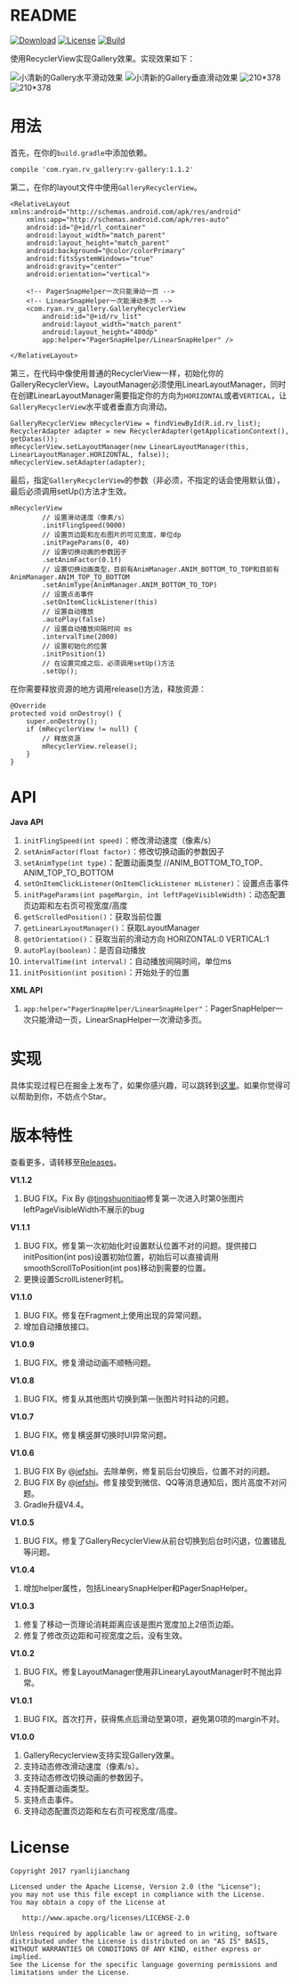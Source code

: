 # README #

[![Download](https://img.shields.io/badge/Download-V1.1.2-blue.svg)](https://bintray.com/ryanlijianchang/maven/RecyclerView-Gallery)
[![License](https://img.shields.io/badge/license-Apache2.0-green.svg)](https://github.com/ryanlijianchang/Recyclerview-Gallery)
[![Build](https://img.shields.io/circleci/project/github/RedSparr0w/node-csgo-parser.svg)](https://github.com/ryanlijianchang/Recyclerview-Gallery)

使用RecyclerView实现Gallery效果。实现效果如下：

![小清新的Gallery水平滑动效果](http://onq81n53u.bkt.clouddn.com/testcvcccc.gif)
![小清新的Gallery垂直滑动效果](http://onq81n53u.bkt.clouddn.com/testcddddddddd.gif)
![210*378](http://osjnd854m.bkt.clouddn.com/testaaaa.gif)
![210*378](http://osjnd854m.bkt.clouddn.com/testbbbbbbbbbb.gif)

# 用法 #

首先，在你的`build.gradle`中添加依赖。

    compile 'com.ryan.rv_gallery:rv-gallery:1.1.2'

第二，在你的layout文件中使用`GalleryRecyclerView`。

	<RelativeLayout xmlns:android="http://schemas.android.com/apk/res/android"
	    xmlns:app="http://schemas.android.com/apk/res-auto"
	    android:id="@+id/rl_container"
	    android:layout_width="match_parent"
	    android:layout_height="match_parent"
	    android:background="@color/colorPrimary"
	    android:fitsSystemWindows="true"
	    android:gravity="center"
	    android:orientation="vertical">
	
		<!-- PagerSnapHelper一次只能滑动一页 -->
		<!-- LinearSnapHelper一次能滑动多页 -->
	    <com.ryan.rv_gallery.GalleryRecyclerView
	        android:id="@+id/rv_list"
	        android:layout_width="match_parent"
	        android:layout_height="480dp"
        	app:helper="PagerSnapHelper/LinearSnapHelper" />

	</RelativeLayout>

第三，在代码中像使用普通的RecyclerView一样，初始化你的GalleryRecyclerView。LayoutManager必须使用LinearLayoutManager，同时在创建LinearLayoutManager需要指定你的方向为`HORIZONTAL`或者`VERTICAL`，让`GalleryRecyclerView`水平或者垂直方向滑动。

	GalleryRecyclerView mRecyclerView = findViewById(R.id.rv_list);
	RecyclerAdapter adapter = new RecyclerAdapter(getApplicationContext(), getDatas());
	mRecyclerView.setLayoutManager(new LinearLayoutManager(this, LinearLayoutManager.HORIZONTAL, false));
    mRecyclerView.setAdapter(adapter);

最后，指定`GalleryRecyclerView`的参数（非必须，不指定的话会使用默认值），最后必须调用setUp()方法才生效。

    mRecyclerView
            // 设置滑动速度（像素/s）
            .initFlingSpeed(9000)
            // 设置页边距和左右图片的可见宽度，单位dp
            .initPageParams(0, 40)
            // 设置切换动画的参数因子
            .setAnimFactor(0.1f)
            // 设置切换动画类型，目前有AnimManager.ANIM_BOTTOM_TO_TOP和目前有AnimManager.ANIM_TOP_TO_BOTTOM
            .setAnimType(AnimManager.ANIM_BOTTOM_TO_TOP)
            // 设置点击事件
            .setOnItemClickListener(this)
            // 设置自动播放
            .autoPlay(false)
            // 设置自动播放间隔时间 ms
            .intervalTime(2000)
            // 设置初始化的位置
            .initPosition(1)
            // 在设置完成之后，必须调用setUp()方法
            .setUp();

在你需要释放资源的地方调用release()方法，释放资源：


    @Override
    protected void onDestroy() {
        super.onDestroy();
        if (mRecyclerView != null) {
            // 释放资源
            mRecyclerView.release();
        }
    }

# API #

**Java API**

1. `initFlingSpeed(int speed)`：修改滑动速度（像素/s）
2. `setAnimFactor(float factor)`：修改切换动画的参数因子
3. `setAnimType(int type)`：配置动画类型 //ANIM_BOTTOM_TO_TOP、ANIM_TOP_TO_BOTTOM
4. `setOnItemClickListener(OnItemClickListener mListener)`：设置点击事件
5. `initPageParams(int pageMargin, int leftPageVisibleWidth)`：动态配置页边距和左右页可视宽度/高度
6. `getScrolledPosition()`：获取当前位置
7. `getLinearLayoutManager()`：获取LayoutManager
8. `getOrientation()`：获取当前的滑动方向 HORIZONTAL:0 VERTICAL:1
9. `autoPlay(boolean)`：是否自动播放
10. `intervalTime(int interval)`：自动播放间隔时间，单位ms
11. `initPosition(int position)`：开始处于的位置

**XML API**

1. `app:helper="PagerSnapHelper/LinearSnapHelper"`：PagerSnapHelper一次只能滑动一页，LinearSnapHelper一次滑动多页。

# 实现 #

具体实现过程已在掘金上发布了，如果你感兴趣，可以跳转到[这里](https://juejin.im/post/5a30fe5a6fb9a045132ab1bf)。如果你觉得可以帮助到你，不妨点个Star。

# 版本特性 #

查看更多，请转移至[Releases](https://github.com/ryanlijianchang/Recyclerview-Gallery/releases)。

**V1.1.2**
1. BUG FIX。Fix By @[tingshuonitiao](https://github.com/tingshuonitiao)修复第一次进入时第0张图片leftPageVisibleWidth不展示的bug

**V1.1.1**

1. BUG FIX。修复第一次初始化时设置默认位置不对的问题。提供接口initPosition(int pos)设置初始位置，初始后可以直接调用smoothScrollToPosition(int pos)移动到需要的位置。
2. 更换设置ScrollListener时机。

**V1.1.0**

1. BUG FIX。修复在Fragment上使用出现的异常问题。
2. 增加自动播放接口。

**V1.0.9**

1. BUG FIX。修复滑动动画不顺畅问题。

**V1.0.8**

1. BUG FIX。修复从其他图片切换到第一张图片时抖动的问题。

**V1.0.7**

1. BUG FIX。修复横竖屏切换时UI异常问题。

**V1.0.6**

1. BUG FIX By @[jefshi](https://github.com/jefshi)。去除单例，修复前后台切换后，位置不对的问题。
2. BUG FIX By @[jefshi](https://github.com/jefshi)。修复接受到微信、QQ等消息通知后，图片高度不对问题。
3. Gradle升级V4.4。

**V1.0.5**

1. BUG FIX。修复了GalleryRecyclerView从前台切换到后台时闪退，位置错乱等问题。

**V1.0.4**

1. 增加helper属性，包括LinearySnapHelper和PagerSnapHelper。

**V1.0.3**

1. 修复了移动一页理论消耗距离应该是图片宽度加上2倍页边距。
2. 修复了修改页边距和可视宽度之后，没有生效。

**V1.0.2**

1. BUG FIX。修复LayoutManager使用非LinearyLayoutManager时不抛出异常。 

**V1.0.1**

1. BUG FIX。首次打开，获得焦点后滑动至第0项，避免第0项的margin不对。

**V1.0.0**

1. GalleryRecyclerview支持实现Gallery效果。
2. 支持动态修改滑动速度（像素/s）。
3. 支持动态修改切换动画的参数因子。
4. 支持配置动画类型。
5. 支持点击事件。
6. 支持动态配置页边距和左右页可视宽度/高度。



# License #

    
    Copyright 2017 ryanlijianchang
    
    Licensed under the Apache License, Version 2.0 (the "License");
    you may not use this file except in compliance with the License.
    You may obtain a copy of the License at
    
       http://www.apache.org/licenses/LICENSE-2.0
    
    Unless required by applicable law or agreed to in writing, software
    distributed under the License is distributed on an "AS IS" BASIS,
    WITHOUT WARRANTIES OR CONDITIONS OF ANY KIND, either express or implied.
    See the License for the specific language governing permissions and
    limitations under the License.